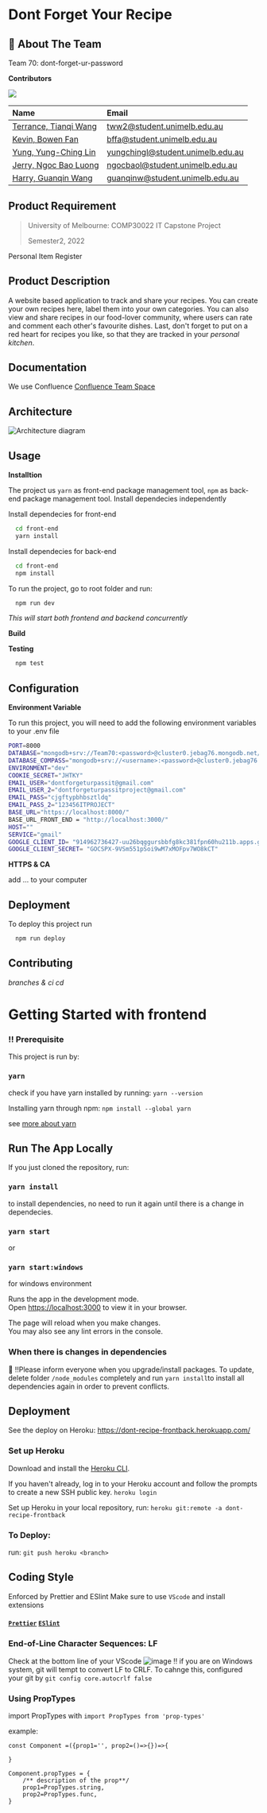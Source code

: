 

# Dont Forget Your Recipe


## 🚀 About The Team

Team 70: dont-forget-ur-password

**Contributors**

<a href="https://github.com/Harry-Guanqin-Wang/IT-Project/graphs/contributors">
  <img src="https://contrib.rocks/image?repo=Harry-Guanqin-Wang/IT-Project" />
</a>


| Name      | Email                             |
| :-------- | :-------------------------------- |
| [Terrance, Tianqi Wang](https://github.com/terrance2630) |  tww2@student.unimelb.edu.au |
| [Kevin, Bowen Fan](https://github.com/bowenfan-unimelb) |    bffa@student.unimelb.edu.au  |
| [Yung, Yung-Ching Lin](https://github.com/joycekyery) |   yungchingl@student.unimelb.edu.au |
| [Jerry, Ngoc Bao Luong](https://github.com/Jerry2108) |  ngocbaol@student.unimelb.edu.au |
| [Harry, Guanqin Wang](https://github.com/Harry-Guanqin-Wang) |   guanqinw@student.unimelb.edu.au |





## Product Requirement
> University of Melbourne: COMP30022 IT Capstone Project 
>
> Semester2, 2022

Personal Item Register


## Product Description
A website based application to track and share your recipes. You can create your own recipes here, label them into your own categories. You can also view and share recipes in our food-lover community, where users can rate and comment each other's favourite dishes. Last, don't forget to put on a red heart for recipes you like, so that they are tracked in your _personal kitchen_.  


## Documentation

We use Confluence 
[Confluence Team Space](https://dontforgeturpword.atlassian.net/wiki/spaces/TEAM70/overview)


## Architecture

![Architecture diagram](./resource/architecture.png)
## Usage

**Installtion**

The project us `yarn` as front-end package management tool, 
`npm` as back-end package management tool. Install dependecies independently

Install dependecies for front-end

```bash
  cd front-end
  yarn install
```
    

Install dependecies for back-end

```bash
  cd front-end
  npm install
```

To run the project, go to root folder and run:
```bash
  npm run dev
```
_This will start both frontend and backend concurrently_

**Build**

**Testing**
```bash
  npm test
```
## Configuration

**Environment Variable**

To run this project, you will need to add the following environment variables to your .env file

```bash
PORT=8000
DATABASE="mongodb+srv://Team70:<password>@cluster0.jebag76.mongodb.net/?retryWrites=true&w=majority"
DATABASE_COMPASS="mongodb+srv://<username>:<password>@cluster0.jebag76.mongodb.net/test"
ENVIRONMENT="dev"
COOKIE_SECRET="JHTKY"
EMAIL_USER="dontforgeturpassit@gmail.com"
EMAIL_USER_2="dontforgeturpassitproject@gmail.com"
EMAIL_PASS="cjgftypbhbsztldq"
EMAIL_PASS_2="123456ITPROJECT"
BASE_URL="https://localhost:8000/"
BASE_URL_FRONT_END = "http://localhost:3000/"
HOST=""
SERVICE="gmail"
GOOGLE_CLIENT_ID= "914962736427-uu26bqggursbbfg8kc381fpn60hu211b.apps.googleusercontent.com"
GOOGLE_CLIENT_SECRET= "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"
```

**HTTPS & CA**

add ... to your computer


## Deployment

To deploy this project run

```bash
  npm run deploy
```



## Contributing

_branches & ci cd_





# Getting Started with frontend

### :bangbang: Prerequisite

This project is run by:

### `yarn`

check if you have yarn installed by running:
`yarn --version`


Installing yarn through npm:
`npm install --global yarn`

see [more about yarn](https://classic.yarnpkg.com/en/docs/getting-started)

## Run The App Locally

If you just cloned the repository, run:

### `yarn install`

to install dependencies, no need to run it again until there is a change in dependecies.

### `yarn start`
or 
### `yarn start:windows`
for windows environment

Runs the app in the development mode.\
Open [https://localhost:3000](https://localhost:3000) to view it in your browser.

The page will reload when you make changes.\
You may also see any lint errors in the console.

### When there is changes in dependencies

:pray: :bangbang:Please inform everyone when you upgrade/install packages.
To update, delete folder `/node_modules` completely and run `yarn install`to install all dependencies again in order to prevent conflicts.

## Deployment

See the deploy on Heroku:
https://dont-recipe-frontback.herokuapp.com/


### Set up Heroku

Download and install the [Heroku CLI](https://devcenter.heroku.com/articles/heroku-cli).

If you haven't already, log in to your Heroku account and follow the prompts to create a new SSH public key.
`heroku login`

Set up Heroku in your local repository, run:
`heroku git:remote -a dont-recipe-frontback`

### To Deploy:

run:
`git push heroku <branch>`

## Coding Style

Enforced by Prettier and ESlint
Make sure to use `VScode` and install extensions

#### [`Prettier`](https://marketplace.visualstudio.com/items?itemName=esbenp.prettier-vscode) [`ESlint`](https://marketplace.visualstudio.com/items?itemName=dbaeumer.vscode-eslint)

### End-of-Line Character Sequences: LF

Check at the bottom line of your VScode
![image](https://user-images.githubusercontent.com/76548593/183066753-b3c8a3b1-89b7-42c4-9007-ae5fa7cc0401.png)
:bangbang: if you are on Windows system, git will tempt to convert LF to CRLF. To cahnge this, configured your git by
`git config core.autocrlf false`

### Using PropTypes
import PropTypes with
`import PropTypes from 'prop-types'`

example:

```
const Component =({prop1='', prop2=()=>{})=>{

}

Component.propTypes = {
    /** description of the prop**/
    prop1=PropTypes.string,
    prop2=PropTypes.func,
}
```
